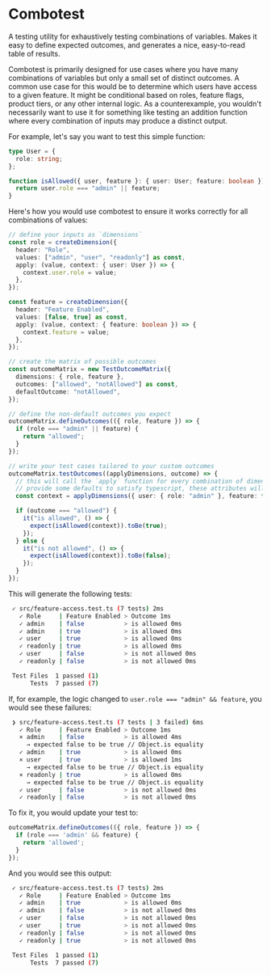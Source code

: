 # Combotest

A testing utility for exhaustively testing combinations of variables. Makes it easy to define expected outcomes, and generates a nice, easy-to-read table of results.

Combotest is primarily designed for use cases where you have many combinations of variables but only a small set of distinct outcomes. A common use case for this would be to determine which users have access to a given feature. It might be conditional based on roles, feature flags, product tiers, or any other internal logic. As a counterexample, you wouldn't necessarily want to use it for something like testing an addition function where every combination of inputs may produce a distinct output.

For example, let's say you want to test this simple function:

```ts
type User = {
  role: string;
};

function isAllowed({ user, feature }: { user: User; feature: boolean }) {
  return user.role === "admin" || feature;
}
```

Here's how you would use combotest to ensure it works correctly for all combinations of values:

```ts
// define your inputs as `dimensions`
const role = createDimension({
  header: "Role",
  values: ["admin", "user", "readonly"] as const,
  apply: (value, context: { user: User }) => {
    context.user.role = value;
  },
});

const feature = createDimension({
  header: "Feature Enabled",
  values: [false, true] as const,
  apply: (value, context: { feature: boolean }) => {
    context.feature = value;
  },
});

// create the matrix of possible outcomes
const outcomeMatrix = new TestOutcomeMatrix({
  dimensions: { role, feature },
  outcomes: ["allowed", "notAllowed"] as const,
  defaultOutcome: "notAllowed",
});

// define the non-default outcomes you expect
outcomeMatrix.defineOutcomes(({ role, feature }) => {
  if (role === "admin" || feature) {
    return "allowed";
  }
});

// write your test cases tailored to your custom outcomes
outcomeMatrix.testOutcomes((applyDimensions, outcome) => {
  // this will call the `apply` function for every combination of dimension values
  // provide some defaults to satisfy typescript, these attributes will be overwritten
  const context = applyDimensions({ user: { role: "admin" }, feature: false });

  if (outcome === "allowed") {
    it("is allowed", () => {
      expect(isAllowed(context)).toBe(true);
    });
  } else {
    it("is not allowed", () => {
      expect(isAllowed(context)).toBe(false);
    });
  }
});
```

This will generate the following tests:

```sh
 ✓ src/feature-access.test.ts (7 tests) 2ms
   ✓ Role     | Feature Enabled > Outcome 1ms
   ✓ admin    | false           > is allowed 0ms
   ✓ admin    | true            > is allowed 0ms
   ✓ user     | true            > is allowed 0ms
   ✓ readonly | true            > is allowed 0ms
   ✓ user     | false           > is not allowed 0ms
   ✓ readonly | false           > is not allowed 0ms

 Test Files  1 passed (1)
      Tests  7 passed (7)
```

If, for example, the logic changed to `user.role === "admin" && feature`, you would see these failures:

```sh
 ❯ src/feature-access.test.ts (7 tests | 3 failed) 6ms
   ✓ Role     | Feature Enabled > Outcome 1ms
   × admin    | false           > is allowed 4ms
     → expected false to be true // Object.is equality
   ✓ admin    | true            > is allowed 0ms
   × user     | true            > is allowed 1ms
     → expected false to be true // Object.is equality
   × readonly | true            > is allowed 0ms
     → expected false to be true // Object.is equality
   ✓ user     | false           > is not allowed 0ms
   ✓ readonly | false           > is not allowed 0ms
```

To fix it, you would update your test to:

```ts
outcomeMatrix.defineOutcomes(({ role, feature }) => {
  if (role === 'admin' && feature) {
    return 'allowed';
  }
});
```

And you would see this output:

```sh
 ✓ src/feature-access.test.ts (7 tests) 2ms
   ✓ Role     | Feature Enabled > Outcome 1ms
   ✓ admin    | true            > is allowed 0ms
   ✓ admin    | false           > is not allowed 0ms
   ✓ user     | false           > is not allowed 0ms
   ✓ user     | true            > is not allowed 0ms
   ✓ readonly | false           > is not allowed 0ms
   ✓ readonly | true            > is not allowed 0ms

 Test Files  1 passed (1)
      Tests  7 passed (7)
```
